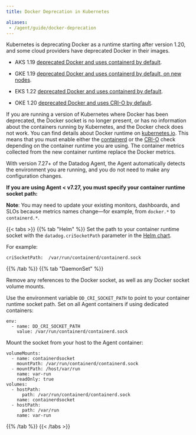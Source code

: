```yaml
---
title: Docker Deprecation in Kubernetes

aliases:
 - /agent/guide/docker-deprecation
---
```


Kubernetes is deprecating Docker as a runtime starting after version 1.20, and some cloud providers have deprecated Docker in their images.

- AKS 1.19 [deprecated Docker and uses containerd by default][1].

- GKE 1.19 [deprecated Docker and uses containerd by default, on new nodes][2].

- EKS 1.22 [deprecated Docker and uses containerd by default][3].

- OKE 1.20 [deprecated Docker and uses CRI-O by default][4].

If you are running a version of Kubernetes where Docker has been deprecated, the Docker socket is no longer present, or has no information about the containers running by Kubernetes, and the Docker check does not work. You can find details about Docker runtime on [kubernetes.io][5]. This means that you must enable either the [containerd][6] or the [CRI-O][7] check depending on the container runtime you are using. The container metrics collected from the new container runtime replace the Docker metrics.

With version 7.27+ of the Datadog Agent, the Agent automatically detects the environment you are running, and you do not need to make any configuration changes.

**If you are using Agent < v7.27, you must specify your container runtime socket path:**

**Note**: You may need to update your existing monitors, dashboards, and SLOs because metrics names change—for example, from `docker.*` to `containerd.*`.

{{< tabs >}}
{{% tab "Helm" %}}
Set the path to your container runtime socket with the `datadog.criSocketPath` parameter in the [Helm chart][1].

For example:

```
criSocketPath:  /var/run/containerd/containerd.sock
```

[1]: https://github.com/DataDog/helm-charts/blob/d8817b4401b75b1a064481da989c451633249ea9/charts/datadog/values.yaml#L262-L263
{{% /tab %}}
{{% tab "DaemonSet" %}}

Remove any references to the Docker socket, as well as any Docker socket volume mounts.

Use the environment variable `DD_CRI_SOCKET_PATH` to point to your container runtime socket path. Set on all Agent containers if using dedicated containers:

```
env:
  - name: DD_CRI_SOCKET_PATH
    value: /var/run/containerd/containerd.sock
```

Mount the socket from your host to the Agent container:

```
volumeMounts:
  - name: containerdsocket
    mountPath: /var/run/containerd/containerd.sock
  - mountPath: /host/var/run
    name: var-run
    readOnly: true
volumes:
  - hostPath:
      path: /var/run/containerd/containerd.sock
    name: containerdsocket
  - hostPath:
      path: /var/run
    name: var-run
```

{{% /tab %}}
{{< /tabs >}}

[1]: https://github.com/Azure/AKS/releases/tag/2020-11-16
[2]: https://cloud.google.com/kubernetes-engine/docs/release-notes#December_08_2020
[3]: https://aws.amazon.com/blogs/containers/amazon-eks-1-21-released/
[4]: https://docs.oracle.com/en-us/iaas/releasenotes/changes/52d34150-0cb8-4a0f-95f3-924dec5a3c83/
[5]: https://kubernetes.io/docs/tasks/administer-cluster/migrating-from-dockershim/check-if-dockershim-deprecation-affects-you/#role-of-dockershim
[6]: /integrations/containerd/
[7]: /integrations/crio/
